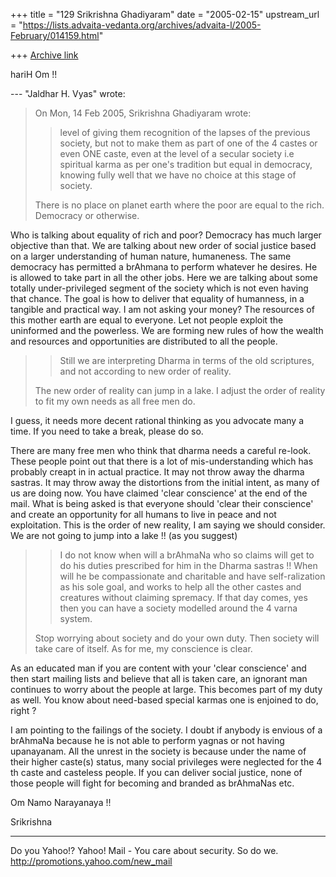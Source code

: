 +++
title = "129 Srikrishna Ghadiyaram"
date = "2005-02-15"
upstream_url = "https://lists.advaita-vedanta.org/archives/advaita-l/2005-February/014159.html"

+++
[Archive link](https://lists.advaita-vedanta.org/archives/advaita-l/2005-February/014159.html)

hariH Om !!

--- "Jaldhar H. Vyas" <jaldhar at braincells.com> wrote:

> On Mon, 14 Feb 2005, Srikrishna Ghadiyaram wrote:
> 
> > level of giving them recognition of the lapses of
> the
> > previous society, but not to make them as part of
> one
> > of the 4 castes or even ONE caste, even at the
> level
> > of a secular society i.e spiritual karma as per
> one's
> > tradition but equal in democracy, knowing fully
> well
> > that we have no choice at this stage of society.
> 
> There is no place on planet earth where the poor are
> equal to the rich.
> Democracy or otherwise.
> 

Who is talking about equality of rich and poor?
Democracy has much larger objective than that. We are
talking about new order of social justice based on a
larger understanding of human nature, humaneness. The
same democracy has permitted a brAhmana to perform
whatever he  desires. He is allowed to take part in
all the other jobs. Here we are talking about some
totally under-privileged segment of the society which
is not even having that chance. The goal is how to
deliver that equality of humanness, in a tangible and
practical way. I am not asking your money? The
resources of this mother earth are equal to everyone.
Let not people exploit the uninformed and the
powerless. We are forming new rules of how the wealth
and resources and opportunities are distributed to all
the people.

> >Still  we are interpreting Dharma in terms of the
> old
> > scriptures, and not according to new order of
> reality.
> 
> The new order of reality can jump in a lake.  I
> adjust the order of
> reality to fit my own needs as all free men do.
> 

I guess, it needs more decent rational thinking as you
advocate many a time. If you need to take a break,
please do so.

There are many free men who think that dharma needs a
careful re-look. These people point out that there is
a lot of mis-understanding which has probably creapt
in in actual practice. It may not throw away the
dharma sastras. It may throw away the distortions from
the initial intent, as many of us are doing now. You
have claimed 'clear conscience' at the end of the
mail. What is being asked is that everyone should
'clear their conscience' and create an opportunity for
all humans to live in peace and not exploitation. This
is the order of new reality, I am saying we should
consider. We are not going to jump into a lake !! (as
you suggest)

> > I do not know when will a brAhmaNa who so claims
> will
> > get to do his duties prescribed for him in the
> Dharma
> > sastras !! When will he be compassionate and
> > charitable and have self-ralization as his sole
> goal,
> > and works to help all the other castes and
> creatures
> > without claiming spremacy. If that day comes, yes
> then
> > you can have a society modelled around the 4 varna
> > system.
> 
> Stop worrying about society and do your own duty. 
> Then society will take
> care of itself.  As for me, my conscience is clear.
> 

As an educated man if you are content with your 'clear
conscience' and then start mailing lists and believe
that all is taken care, an ignorant man continues to
worry about the people at large. This becomes part of
my duty as well. You know about need-based special
karmas one is enjoined to do, right ?

I am pointing to the failings of the society. I doubt
if anybody is envious of a brAhmaNa because he is not
able to perform yagnas or not having upanayanam. All
the unrest in the society is because under the name of
their higher caste(s) status, many social privileges
were neglected for the 4 th caste and casteless
people. If you can deliver social justice, none of
those people will fight for becoming and branded as
brAhmaNas etc.

Om Namo Narayanaya !!

Srikrishna





__________________________________ 
Do you Yahoo!? 
Yahoo! Mail - You care about security. So do we. 
http://promotions.yahoo.com/new_mail

